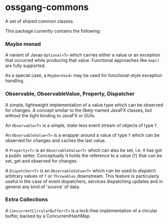 # ossgang-commons
A set of shared common classes.

This package currently contains the following:

### Maybe monad
A variant of Javas ``Optional<T>`` which carries either a value or an
exception that occurred while producing that value. Functional approaches
like ``map()`` are fully supported.

As a special case, a ``Maybe<Void>`` may be used for functional-style
exception handling.

### Observable, ObservableValue, Property, Dispatcher
A simple, lightweight implementation of a value type which can be observed
for changes. A concept similar to the likely-named JavaFX classes, but
without the tight binding to JavaFX or GUIs.

An ``Observable<T>`` is a simple, state-less event stream of objects of
type ``T``.

An ``ObservableValue<T>`` is a wrapper around a value of type ``T`` which
can be observed for changes and caches the last value.

A ``Property<T>`` is an ``ObservableValue<T>`` which can also be set,
i.e. it has got a public setter. Conceptually it holds the reference to a value (``T``) that can be set, get and observed for changes.

A ``Dispatcher<T>`` is an ``ObservableValue<T>`` which can be used to dispatch
arbitrary values of ``T`` or ``Throwables`` downstream. This feature is particularly useful in the case of event dispatchers, services dispatching updates and in general any kind of 'source' of data.

### Extra Collections

A ``ConcurrentCircularBuffer<T>`` is a lock-free implementation of a circular
buffer, backed by a ConcurrentHashMap.
